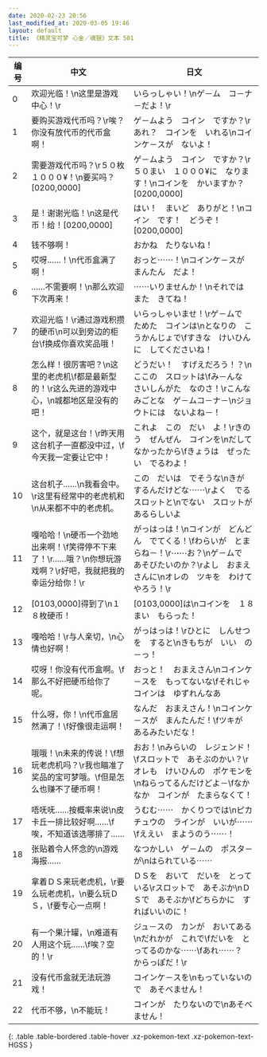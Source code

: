 ```yaml
---
date: 2020-02-23 20:56
last_modified_at: 2020-03-05 19:46
layout: default
title: 《精灵宝可梦 心金／魂银》文本 501
---
```

| 编号 | 中文 | 日文 |
| ---- | ---- | ---- |
| 0 | 欢迎光临！\n这里是游戏中心！\r | いらっしゃい！\nゲ－ム　コ－ナ－だよ！\r |
| 1 | 要购买游戏代币吗？\r唉？你没有放代币的代币盒啊！ | ゲ－ムよう　コイン　ですか？\rあれ？　コインを　いれる\nコインケ－スが　ないよ！ |
| 2 | 需要游戏代币吗？\r５０枚　１０００¥！\n要买吗？[0200,0000] | ゲ－ムよう　コイン　ですか？\r５０まい　１０００¥に　なります！\nコインを　かいますか？[0200,0000] |
| 3 | 是！谢谢光临！\n这是代币！给！[0200,0000] | はい！　まいど　ありがと！\nコイン　です！　どうぞ！[0200,0000] |
| 4 | 钱不够啊！ | おかね　たりないね！ |
| 5 | 哎呀……！\n代币盒满了啊！ | おっと⋯⋯！\nコインケ－スが　まんたん　だよ！ |
| 6 | ……不需要啊！\n那么欢迎下次再来！ | ⋯⋯いりませんか！\nそれでは　また　きてね！ |
| 7 | 欢迎光临！\r通过游戏积攒的硬币\n可以到旁边的柜台\f换成你喜欢奖品哦！ | いらっしゃいませ！\rゲ－ムで　ためた　コインは\nとなりの　こうかんじょで\fすきな　けいひんに　してくださいね！ |
| 8 | 怎么样！很厉害吧？\n这里的老虎机\f都是最新型的！\r这么先进的游戏中心，\n城都地区是没有的吧！ | どうだい！　すげえだろう！？\nここの　スロットは\fみ－んな　さいしんがた　なのさ！\rこんな　みごとな　ゲ－ムコ－ナ－\nジョウトには　ないよね－！ |
| 9 | 这个，就是这台！\r昨天用这台机子一直都没中过，\f今天我一定要让它中！ | これよ　この　だい　よ！\rきのう　ぜんぜん　コインを\nだして　なかったから\fきょうは　ぜったい　でるわよ！ |
| 10 | 这台机子……\n我看会中。\r这里有经常中的老虎机和\n从来都不中的老虎机。 | この　だいは　でそうな\nきが　するんだけどな⋯⋯\rよく　でる　スロットと\nでない　スロットが　あるらしいよ |
| 11 | 嘎哈哈！\n硬币一个劲地出来啊！\f笑得停不下来了！\r……哦？\n你想玩游戏啊？\r好吧，我就把我的幸运分给你！\r | がっはっは！\nコインが　どんどん　でてくる！\fわらいが　とまらね－！\r⋯⋯お？\nゲ－ムで　あそびたいのか？\rよし　おまえさんに\nオレの　ツキを　わけてやろう！\r |
| 12 | [0103,0000]得到了\n１８枚硬币！ | [0103,0000]は\nコインを　１８まい　もらった！ |
| 13 | 嘎哈哈！\r与人亲切，\n心情也好啊！ | がっはっは！\rひとに　しんせつを　すると\nきもちが　いい　の－っ！ |
| 14 | 哎呀！你没有代币盒啊。\f那么不好把硬币给你了呢。 | おっと！　おまえさん\nコインケ－スを　もってないな\fそれじゃ　コインは　ゆずれんなあ |
| 15 | 什么呀，你！\n代币盒居然满了！\f好像很走运啊！ | なんだ　おまえさん！\nコインケ－スが　まんたんだ！\fツキが　あるみたいだな！ |
| 16 | 哦哦！\n未来的传说！\f想玩老虎机吗？\r我也瞄准了奖品的宝可梦哦。\f但是怎么也赚不了硬币啊！ | おお！\nみらいの　レジェンド！\fスロットで　あそぶのかい？\rオレも　けいひんの　ポケモンを\nねらってるんだけどよ－\fなかなか　コインが　たまらなくて！ |
| 17 | 唔呒呒……按概率来说\n皮卡丘一排比较好啊……\f唉，不知道该选哪排了…… | うむむ⋯⋯　かくりつでは\nピカチュウの　ラインが　いいが⋯⋯\fええい　まようのう⋯⋯！ |
| 18 | 张贴着令人怀念的\n游戏海报…… | なつかしい　ゲ－ムの　ポスタ－が\nはられている⋯⋯ |
| 19 | 拿着ＤＳ来玩老虎机，\r要么玩老虎机，\n要么玩ＤＳ，\f要专心一点啊！ | ＤＳを　おいて　だいを　とっている\rスロットで　あそぶか\nＤＳで　あそぶか\fどちらかに　すればいいのに！ |
| 20 | 有一个果汁罐，\n难道有人用这个玩……\f唉？空的！\r | ジュ－スの　カンが　おいてある\nだれかが　これで\fだいを　とってるのかな⋯⋯\fあれ⋯⋯？　からっぽだ！\r |
| 21 | 没有代币盒就无法玩游戏！ | コインケ－スを\nもっていないので　あそべません！ |
| 22 | 代币不够，\n不能玩！ | コインが　たりないので\nあそべません！ |
{: .table .table-bordered .table-hover .xz-pokemon-text .xz-pokemon-text-HGSS }